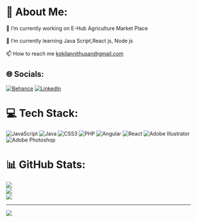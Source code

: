 # 💫 About Me:
🔭 I’m currently working on E-Hub Agriculture Market Place<br><br>🌱 I’m currently learning Java Script,React js, Node js<br><br>📫 How to reach me kokilannithusan@gmail.com




## 🌐 Socials:
[![Behance](https://img.shields.io/badge/Behance-1769ff?logo=behance&logoColor=white)](https://www.behance.net/nithu) [![LinkedIn](https://img.shields.io/badge/LinkedIn-%230077B5.svg?logo=linkedin&logoColor=white)](https://linkedin.com/in/nithusan-kokilan-53521021b) 

# 💻 Tech Stack:
![JavaScript](https://img.shields.io/badge/javascript-%23323330.svg?style=for-the-badge&logo=javascript&logoColor=%23F7DF1E) ![Java](https://img.shields.io/badge/java-%23ED8B00.svg?style=for-the-badge&logo=openjdk&logoColor=white) ![CSS3](https://img.shields.io/badge/css3-%231572B6.svg?style=for-the-badge&logo=css3&logoColor=white) ![PHP](https://img.shields.io/badge/php-%23777BB4.svg?style=for-the-badge&logo=php&logoColor=white) ![Angular](https://img.shields.io/badge/angular-%23DD0031.svg?style=for-the-badge&logo=angular&logoColor=white) ![React](https://img.shields.io/badge/react-%2320232a.svg?style=for-the-badge&logo=react&logoColor=%2361DAFB) ![Adobe Illustrator](https://img.shields.io/badge/adobe%20illustrator-%23FF9A00.svg?style=for-the-badge&logo=adobe%20illustrator&logoColor=white) ![Adobe Photoshop](https://img.shields.io/badge/adobe%20photoshop-%2331A8FF.svg?style=for-the-badge&logo=adobe%20photoshop&logoColor=white)
# 📊 GitHub Stats:
![](https://github-readme-stats.vercel.app/api?username=kokilannithusan&theme=dark&hide_border=false&include_all_commits=false&count_private=false)<br/>
![](https://github-readme-streak-stats.herokuapp.com/?user=kokilannithusan&theme=dark&hide_border=false)<br/>
![](https://github-readme-stats.vercel.app/api/top-langs/?username=kokilannithusan&theme=dark&hide_border=false&include_all_commits=false&count_private=false&layout=compact)

---
[![](https://visitcount.itsvg.in/api?id=kokilannithusan&icon=0&color=0)](https://visitcount.itsvg.in)

<!-- Proudly created with GPRM ( https://gprm.itsvg.in ) -->
